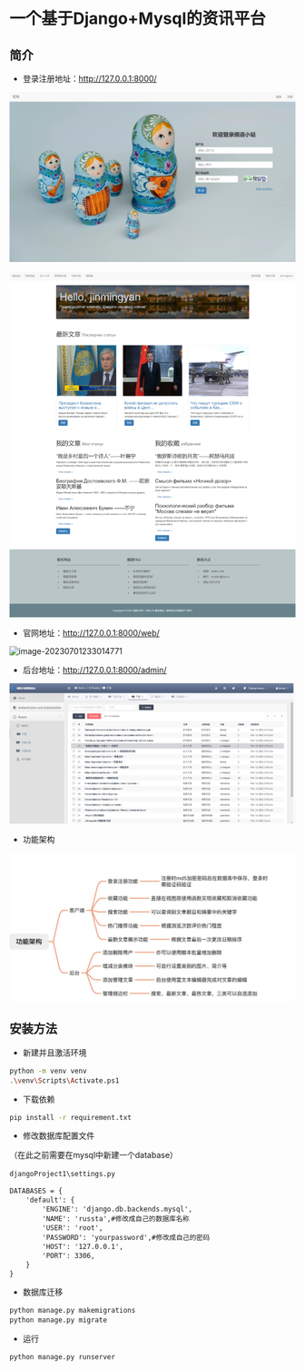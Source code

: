 # 一个基于Django+Mysql的资讯平台
## 简介

- 登录注册地址：http://127.0.0.1:8000/

![image-20230701232817452](./assets/image-20230701232817452.png)

![image-20220227124702310](./assets/image-20220227124702310.png)

- 官网地址：http://127.0.0.1:8000/web/

![image-20230701233014771](./assets/image-20230701233014771.png)

- 后台地址：http://127.0.0.1:8000/admin/

![image-20220225000556514-164593838601018](./assets/image-20220225000556514-164593838601018.png)
- 功能架构

![内容架构](./assets/clip_image002.jpg)

## 安装方法

- 新建并且激活环境

```bash
python -m venv venv 
.\venv\Scripts\Activate.ps1  
```

- 下载依赖

```bash
pip install -r requirement.txt
```

- 修改数据库配置文件

（在此之前需要在mysql中新建一个database）

`djangoProject1\settings.py`

```
DATABASES = {
    'default': {
        'ENGINE': 'django.db.backends.mysql',
        'NAME': 'russta',#修改成自己的数据库名称
        'USER': 'root',
        'PASSWORD': 'yourpassword',#修改成自己的密码
        'HOST': '127.0.0.1',
        'PORT': 3306,
    }
}
```

- 数据库迁移

```bash
python manage.py makemigrations  
python manage.py migrate
```

- 运行

```
python manage.py runserver
```


